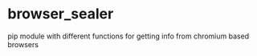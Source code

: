 # browser_sealer
pip module with different functions for getting info from chromium based browsers 
